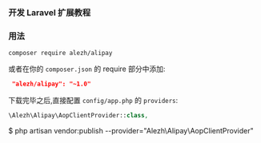 ### 开发 Laravel 扩展教程

### 用法

```
composer require alezh/alipay
```

或者在你的 `composer.json` 的 require 部分中添加:
```json
 "alezh/alipay": "~1.0"
```

下载完毕之后,直接配置 `config/app.php` 的 `providers`:

```php
\Alezh\Alipay\AopClientProvider::class,
```
$ php artisan vendor:publish --provider="Alezh\Alipay\AopClientProvider"